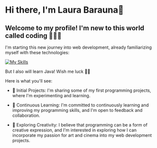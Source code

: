 # Hi there, I'm Laura Barauna👋 

## Welcome to my profile! I'm new to this world called coding 👨🏻‍💻

I'm starting this new journey into web development, already familiarizing myself with these technologies:

[![My Skills](https://skillicons.dev/icons?i=js,html,css)](https://skillicons.dev)

But I also will learn Java! Wish me luck 🚀✨

Here is what you'll see:

- 🌱 Initial Projects: I'm sharing some of my first programming projects, where I'm experimenting and learning.

- 📖 Continuous Learning: I'm committed to continuously learning and improving my programming skills, and I'm open to feedback and collaboration.

- 🎨 Exploring Creativity: I believe that programming can be a form of creative expression, and I'm interested in exploring how I can incorporate my passion for art and cinema into my web development projects.




<!--
**LauraBarauna/laurabarauna** is a ✨ _special_ ✨ repository because its `README.md` (this file) appears on your GitHub profile.

Here are some ideas to get you started:

- 🔭 I’m currently working on ...
- 🌱 I’m currently learning ...
- 👯 I’m looking to collaborate on ...
- 🤔 I’m looking for help with ...
- 💬 Ask me about ...
- 📫 How to reach me: ...
- 😄 Pronouns: ...
- ⚡ Fun fact: ...
-->
